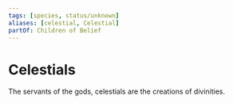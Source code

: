 ```yaml
---
tags: [species, status/unknown]
aliases: [celestial, Celestial]
partOf: Children of Belief
---
```


# Celestials

The servants of the gods, celestials are the creations of divinities. 